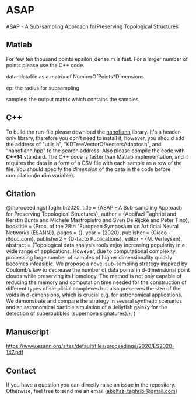 # ASAP
ASAP - A Sub-sampling Approach forPreserving Topological Structures

## Matlab
For few ten thousand points epsilon_dense.m is fast. For a larger number of points please use the C++ code.

data: datafile as a matrix of NumberOfPoints*Dimensions

ep: the radius for subsampling

samples: the output matrix which contains the samples

## C++
To build the run-file please download the [nanoflann](https://github.com/jlblancoc/nanoflann) library. It's a header-only library, therefore you don't need to install it, however, you should add the address of "utils.h", "KDTreeVectorOfVectorsAdaptor.h", and "nanoflann.hpp" to the search address. Also please compile the code with **C++14** standard. The C++ code is faster than Matlab implementation, and it requires the data in a form of a CSV file with each sample as a row of the file. You should specify the *dimension* of the data in the code before compilation(in **dim** variable). 

## Citation
@inproceedings{Taghribi2020,
title = {ASAP - A Sub-sampling Approach for Preserving Topological Structures},
author = {Abolfazl Taghribi and Kerstin Bunte and Michele Mastropietro and Sven De Rijcke and Peter Tino},
booktitle = {Proc. of the  28th "European Symposium on Artificial Neural Networks (ESANN)},
pages = {},
year = {2020},
publisher = {Ciaco - i6doc.com},
publisher2 = {D-facto Publications},
editor = {M. Verleysen},
abstract = {Topological data analysis tools enjoy increasing popularity in a wide range of applications. However, due to computational complexity,    processing large number of samples of higher dimensionality quickly becomes infeasible.    We propose a novel sub-sampling strategy inspired by Coulomb’s law to decrease the number of data points in d-dimensional point clouds while preserving its Homology.    The method is not only capable of reducing the memory and computation time needed for the construction of different types of simplicial complexes but also preserves the size of the voids in d-dimensions, which is crucial e.g. for astronomical applications.  We demonstrate and compare the strategy in several synthetic scenarios and an astronomical particle simulation of a Jellyfish galaxy for the detection of superbubbles  (supernova signatures).},
}

## Manuscript
https://www.esann.org/sites/default/files/proceedings/2020/ES2020-147.pdf

## Contact
If you have a question you can directly raise an issue in the repository. Otherwise, feel free to send me an email (abolfazl.taghribi@gmail.com)
